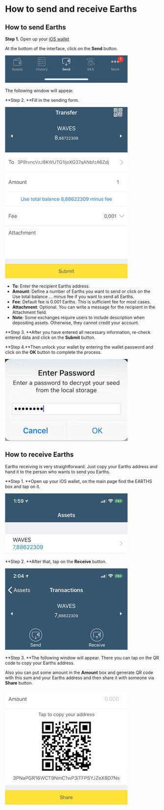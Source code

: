 # How to send and receive Earths

## **How to send Earths**

**Step 1.** Open up your [iOS wallet](https://itunes.apple.com/us/app/earths-wallet/id1233158971)

At the bottom of the interface, click on the **Send** button.

![](/_assets/earths_transfers_ios_01.jpg)

The following window will appear.

**Step 2. **Fill in the sending form.

![](/_assets/earths_transfers_ios_02.jpg)

* **To**: Enter the recipient Earths address.
* **Amount**: Define a number of Earths you want to send or click on the Use total balance ... minus fee if you want to send all Earths.
* **Fee**: Default fee is 0.001 Earths. This is sufficient fee for most cases.
* **Attachment**: Optional. You can write a message for the recipient in the Attachment field.
* **Note**: Some exchanges require users to include description when depositing assets. Otherwise, they cannot credit your account.

**Step 3. **After you have entered all necessary information, re-check entered data and click on the **Submit** button.

**Step 4.**Then unlock your wallet by entering the wallet password and click on the **OK** button to complete the process.

![](/_assets/earths_transfers_ios_03.jpg)

## **How to receive Earths**

Earths receiving is very straightforward. Just copy your Earths address and hand it to the person who wants to send you Earths.

**Step 1. **Open up your iOS wallet, on the main page find the EARTHS box and tap on it.

![](/_assets/earths_transfers_ios_04.jpg)

**Step 2. **After that, tap on the **Receive** button.

![](/_assets/earths_transfers_ios_05.jpg)

**Step 3. **The following window will appear. There you can tap on the QR code to copy your Earths address.

Also you can put some amount in the **Amount** box and generate QR code with this sum and your Earths address and then share it with someone via **Share** button.

![](/_assets/earths_transfers_ios_06.jpg)

